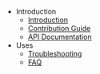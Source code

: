 - Introduction
    - [Introduction](/docs/{{version}}/introduction)
    - [Contribution Guide](/docs/{{version}}/contributing)
    - [API Documentation](/api/{{version}})
- Uses
    - [Troubleshooting](/docs/{{version}}/troubleshooting)
    - [FAQ](/docs/{{version}}/faq)